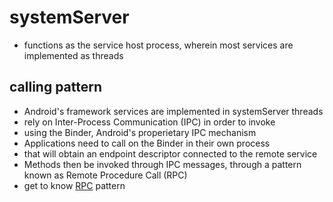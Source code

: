 # systemServer

* functions as the service host process, wherein most services are implemented as threads


## calling pattern
* Android's framework services are implemented in systemServer threads
* rely on Inter-Process Communication (IPC) in order to invoke
* using the Binder, Android's properietary IPC mechanism
* Applications need to call on the Binder in their own process 
* that will obtain an endpoint descriptor connected to the remote service
* Methods then be invoked through IPC messages, through a pattern known as Remote Procedure Call (RPC)
* get to know [RPC](rpc.md) pattern
